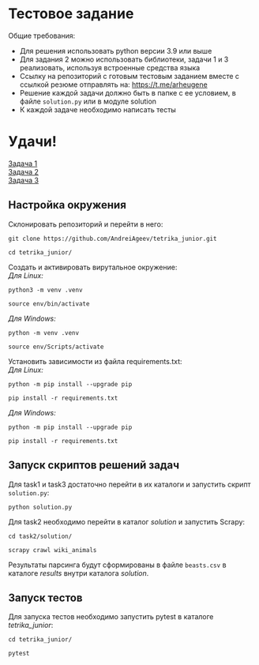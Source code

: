 # Тестовое задание  
Общие требования:
- Для решения использовать python версии 3.9 или выше
- Для задания 2 можно использовать библиотеки, задачи 1 и 3 реализовать, используя встроенные средства языка
- Ссылку на репозиторий с готовым тестовым заданием вместе с ссылкой резюме отправлять на: https://t.me/arheugene
- Решение каждой задачи должно быть в папке с ее условием, в файле `solution.py` или в модуле solution 
- К каждой задаче необходимо написать тесты  
# Удачи!

[Задача 1](task1/task1.md)   
[Задача 2](task2/task2.md)  
[Задача 3](task3/task3.md)


## Настройка окружения
Склонировать репозиторий и перейти в него:
```
git clone https://github.com/AndreiAgeev/tetrika_junior.git
```
```
cd tetrika_junior/
```
Создать и активировать вирутальное окружение:<br />
*Для Linux:*
```
python3 -m venv .venv
```
```
source env/bin/activate
```
*Для Windows:*
```
python -m venv .venv
```
```
source env/Scripts/activate
```
Установить зависимости из файла requirements.txt:<br />
*Для Linux:*
```
python -m pip install --upgrade pip
```
```
pip install -r requirements.txt
```
*Для Windows:*
```
python -m pip install --upgrade pip
```
```
pip install -r requirements.txt
```
## Запуск скриптов решений задач
Для task1 и task3 достаточно перейти в их каталоги и запустить скрипт `solution.py`:
```
python solution.py
```
Для task2 необходимо перейти в каталог *solution* и запустить Scrapy:
```
cd task2/solution/
```
```
scrapy crawl wiki_animals
```
Результаты парсинга будут сформированы в файле `beasts.csv` в каталоге *results* внутри каталога *solution*.

## Запуск тестов
Для запуска тестов необходимо запустить pytest в каталоге *tetrika_junior*:
```
cd tetrika_junior/
```
```
pytest
```

